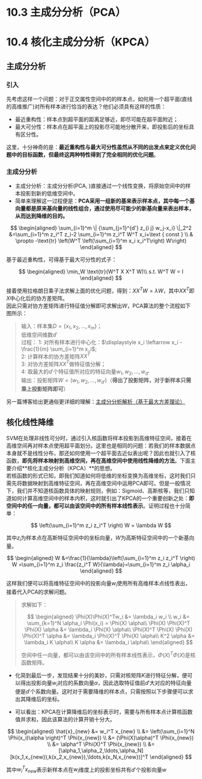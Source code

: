 # 10.3 主成分分析（PCA）

# 10.4 核化主成分分析（KPCA）

## 主成分分析

### 引入

先考虑这样一个问题：对于正交属性空间中的的样本点，如何用一个超平面(直线的高维推广)对所有样本进行恰当的表达？他们必须具有这样的性质：

- 最近重构性：样本点到超平面的距离足够近，即尽可能在超平面附近；
- 最大可分性：样本点在超平面上的投影尽可能地分散开来，即投影后的坐标具有区分性。

这里，十分神奇的是：**最近重构性与最大可分性虽然从不同的出发点来定义优化问题中的目标函数，但最终这两种特性得到了完全相同的优化问题**。

### 主成分分析

- 主成分分析：主成分分析(PCA, )直接通过一个线性变换，将原始空间中的样本投影到新的低维空间中。
- 简单来理解这一过程便是：**PCA采用一组新的基来表示样本点，其中每一个基向量都是原来基向量的线性组合，通过使用尽可能少的新基向量来表出样本，从而达到降维的目的。**

$$
\begin{aligned}
        \sum_{i=1}^m \| {\sum_{j=1}^{d'} z_{i j} w_j-x_i} \|_2^2 
        &=\sum_{i=1}^m z_i^T z_i-2 \sum_{i=1}^m z_i^T W^T x_i+\text { const } \\ 
        & \propto -\text{tr} \left(W^T \left(\sum_{i=1}^m x_i x_i^T\right) W\right) 
    \end{aligned}
$$

基于最近重构性，可得基于最大可分性的式子：

$$
    \begin{aligned}
        \min_W \text{tr}(W^T X X^T W)\\
        s.t. W^T W = I
    \end{aligned}
$$

接着使用拉格朗日乘子法求解上面的优化问题，得到：$X X^T W=\lambda W$，其中$XX^T$即$X$中心化后的协方差矩阵。  
因此只需对协方差矩阵进行特征值分解即可求解出$W$，PCA算法的整个流程如下图所示：

> 输入：样本集$D=\{x_1,x_2,\ldots,x_m\}$；  
> 低维空间维数$d'$  
> 过程：
> 1: 对所有样本进行中心化：$\displaystyle x_i \leftarrow x_i - \frac{1}{m} \sum_{i=1}^m x_i$;  
> 2: 计算样本的协方差矩阵$XX^T$  
> 3: 对协方差矩阵$XX^T$做特征值分解；  
> 4: 取最大的$d'$个特征值所对应的特征向量$w_1,w_2,\ldots,w_{d'}$  
> 输出：投影矩阵$W=(w_1,w_2,\ldots,w_{d'})$（**得出了投影矩阵，对于新样本只需乘上投影矩阵即可**）

另一篇博客给出更通俗更详细的理解：[主成分分析解析（基于最大方差理论）](http://blog.csdn.net/u011826404/article/details/57472730)



## 核化线性降维

SVM在处理非线性可分时，通过引入核函数将样本投影到高维特征空间，接着在高维空间再对样本点使用超平面划分。这里也是相同的问题：若我们的样本数据点本身就不是线性分布，那还如何使用一个超平面去近似表出呢？因此也就引入了核函数，**即先将样本映射到高维空间，再在高维空间中使用线性降维的方法**。下面主要介绍**核化主成分分析（KPCA）**的思想。  
若核函数的形式已知，即我们知道如何将低维的坐标变换为高维坐标，这时我们只需先将数据映射到高维特征空间，再在高维空间中运用PCA即可。但是一般情况下，我们并不知道核函数具体的映射规则，例如：Sigmoid、高斯核等，我们只知道如何计算高维空间中的样本内积，这时就引出了KPCA的一个重要创新之处：**即空间中的任一向量，都可以由该空间中的所有样本线性表示**。证明过程也十分简单：

$$
    \left(\sum_{i=1}^m z_i z_i^T \right) W = \lambda W
$$

其中$z_i$为样本点在高斯特征空间中的坐标向量，$W$为高斯特征空间中的一个新基向量。

$$
    \begin{aligned}
        W &=\frac{1}{\lambda}\left(\sum_{i=1}^m z_i z_i^T \right) W
        =\sum_{i=1}^m z_i \frac{z_i^T W}{\lambda}=\sum_{i=1}^m z_i \alpha_i
    \end{aligned}
$$

这样我们便可以将高维特征空间中的投影向量$w_i$使用所有高维样本点线性表出，接着代入PCA的求解问题。

> 求解如下：
>
> $$
>   \begin{aligned}
>       \Phi(X)\Phi(X)^Tw_i &= \lambda_i w_i \\
>       w_i &= \sum_{k=1}^N \alpha_i \Phi(x_i) = \Phi(X) \alpha\\
>       \Phi(X) \Phi(X)^T \Phi(X) \alpha &= \lambda_i \Phi(X) \alpha\\
>       \Phi(X)^T \Phi(X) \Phi(X) \Phi(X)^T \alpha &= \lambda_i \Phi(X)^T \Phi(X) \alpha\\
>       K^2 \alpha &= \lambda_i K \alpha\\
>       K \alpha &= \lambda_i \alpha\\
>   \end{aligned}
> $$
>
> 空间中任一向量，都可以由该空间中的所有样本线性表示，$\Phi(X)^T \Phi(X)$是核函数矩阵。

- 化简到最后一步，发现结果十分的美妙，只需对核矩阵$K$进行特征分解，便可以得出投影向量$w_i$对应的系数向量$\alpha$，因此选取特征值前$d'$大对应的特征向量便是$d'$个系数向量。这时对于需要降维的样本点，只需按照以下步骤便可以求出其降维后的坐标。

- 可以看出：KPCA在计算降维后的坐标表示时，需要与所有样本点计算核函数值并求和，因此该算法的计算开销十分大。


$$
    \begin{aligned} 
        \hat{x}_{new}  
        &= w_i^T x_{new} \\
        &= \left(\sum_{i=1}^N \Phi(x_i)\alpha \right)^T \Phi(x_{new}) \\
        &= (\Phi(X)\alpha)^T \Phi(x_{new}) \\
        &= \alpha^T \Phi(X)^T \Phi(x_{new}) \\
        &= [\alpha_1,\alpha_2,\ldots,\alpha_N][k(x_1,x_{new}),k(x_2,x_{new}),\ldots,k(x_N,x_{new})]^T
    \end{aligned}
$$

其中$w_i^T x_{new}$表示新样本点在$w_i$维度上的投影坐标共有$d'$个投影向量$w$
